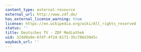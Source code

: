 ```yaml
---
content_type: external-resource
external_url: http://www.zdf.de/
has_external_license_warning: true
license: https://en.wikipedia.org/wiki/All_rights_reserved
status: ''
title: Deutsches TV - ZDF Mediathek
uid: 32dd0a9e-6fdf-4f24-8171-35c786d3045c
wayback_url: ''
---
```

